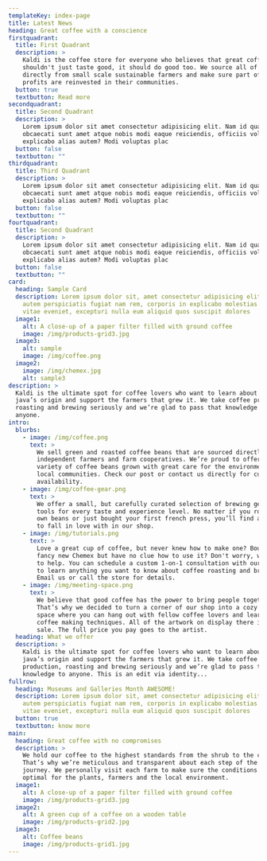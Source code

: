 ```yaml
---
templateKey: index-page
title: Latest News
heading: Great coffee with a conscience
firstquadrant:
  title: First Quadrant
  description: >
    Kaldi is the coffee store for everyone who believes that great coffee
    shouldn't just taste good, it should do good too. We source all of our beans
    directly from small scale sustainable farmers and make sure part of the
    profits are reinvested in their communities.
  button: true
  textbutton: Read more
secondquadrant:
  title: Second Quadrant
  description: >
    Lorem ipsum dolor sit amet consectetur adipisicing elit. Nam id quaerat
    obcaecati sunt amet atque nobis modi eaque reiciendis, officiis voluptas
    explicabo alias autem? Modi voluptas plac
  button: false
  textbutton: ""
thirdquadrant:
  title: Third Quadrant
  description: >
    Lorem ipsum dolor sit amet consectetur adipisicing elit. Nam id quaerat
    obcaecati sunt amet atque nobis modi eaque reiciendis, officiis voluptas
    explicabo alias autem? Modi voluptas plac
  button: false
  textbutton: ""
fourtquadrant:
  title: Second Quadrant
  description: >
    Lorem ipsum dolor sit amet consectetur adipisicing elit. Nam id quaerat
    obcaecati sunt amet atque nobis modi eaque reiciendis, officiis voluptas
    explicabo alias autem? Modi voluptas plac
  button: false
  textbutton: ""
card:
  heading: Sample Card
  description: Lorem ipsum dolor sit, amet consectetur adipisicing elit. Modi amet
    autem perspiciatis fugiat nam rem, corporis in explicabo molestias culpa
    vitae eveniet, excepturi nulla eum aliquid quos suscipit dolores
  image1:
    alt: A close-up of a paper filter filled with ground coffee
    image: /img/products-grid3.jpg
  image3:
    alt: sample
    image: /img/coffee.png
  image2:
    image: /img/chemex.jpg
    alt: sample3
description: >
  Kaldi is the ultimate spot for coffee lovers who want to learn about their
  java’s origin and support the farmers that grew it. We take coffee production,
  roasting and brewing seriously and we’re glad to pass that knowledge to
  anyone.
intro:
  blurbs:
    - image: /img/coffee.png
      text: >
        We sell green and roasted coffee beans that are sourced directly from
        independent farmers and farm cooperatives. We’re proud to offer a
        variety of coffee beans grown with great care for the environment and
        local communities. Check our post or contact us directly for current
        availability.
    - image: /img/coffee-gear.png
      text: >
        We offer a small, but carefully curated selection of brewing gear and
        tools for every taste and experience level. No matter if you roast your
        own beans or just bought your first french press, you’ll find a gadget
        to fall in love with in our shop.
    - image: /img/tutorials.png
      text: >
        Love a great cup of coffee, but never knew how to make one? Bought a
        fancy new Chemex but have no clue how to use it? Don't worry, we’re here
        to help. You can schedule a custom 1-on-1 consultation with our baristas
        to learn anything you want to know about coffee roasting and brewing.
        Email us or call the store for details.
    - image: /img/meeting-space.png
      text: >
        We believe that good coffee has the power to bring people together.
        That’s why we decided to turn a corner of our shop into a cozy meeting
        space where you can hang out with fellow coffee lovers and learn about
        coffee making techniques. All of the artwork on display there is for
        sale. The full price you pay goes to the artist.
  heading: What we offer
  description: >
    Kaldi is the ultimate spot for coffee lovers who want to learn about their
    java’s origin and support the farmers that grew it. We take coffee
    production, roasting and brewing seriously and we’re glad to pass that
    knowledge to anyone. This is an edit via identity...
fullrow:
  heading: Museums and Galleries Month AWESOME!
  description: Lorem ipsum dolor sit, amet consectetur adipisicing elit. Modi amet
    autem perspiciatis fugiat nam rem, corporis in explicabo molestias culpa
    vitae eveniet, excepturi nulla eum aliquid quos suscipit dolores
  button: true
  textbutton: know more
main:
  heading: Great coffee with no compromises
  description: >
    We hold our coffee to the highest standards from the shrub to the cup.
    That’s why we’re meticulous and transparent about each step of the coffee’s
    journey. We personally visit each farm to make sure the conditions are
    optimal for the plants, farmers and the local environment.
  image1:
    alt: A close-up of a paper filter filled with ground coffee
    image: /img/products-grid3.jpg
  image2:
    alt: A green cup of a coffee on a wooden table
    image: /img/products-grid2.jpg
  image3:
    alt: Coffee beans
    image: /img/products-grid1.jpg
---
```

